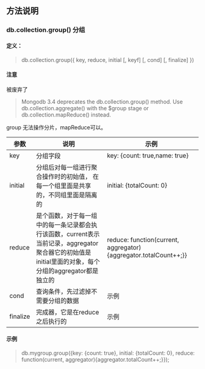 ## 方法说明

### db.collection.group() 分组

#### 定义：
> db.collection.group({ key, reduce, initial \[, keyf] \[, cond] \[, finalize] })

#### 注意
被废弃了
> Mongodb 3.4 deprecates the db.collection.group() method. Use db.collection.aggregate() with the $group stage or db.collection.mapReduce() instead.

group 无法操作分片，mapReduce可以。


|参数|说明|示例|
|---|---|---|
|key|分组字段|key: {count: true,name: true}|
|initial|分组后对每一组进行聚合操作时的初始值， 在每一个组里面是共享的，不同组里面是隔离的|initial: {totalCount: 0}|
|reduce|是个函数，对于每一组中的每一条记录都会执行该函数，current表示当前记录，aggregator聚合器它的初始值是initial里面的对象，每个分组的aggregator都是独立的|reduce: function(current, aggregator){aggregator.totalCount++;}}|
|cond|查询条件，先过滤掉不需要分组的数据|示例|
|finalize|完成器，它是在reduce之后执行的|示例|






#### 示例

> db.mygroup.group({key: {count: true}, initial: {totalCount: 0}, reduce: function(current, aggregator){aggregator.totalCount++;}});
